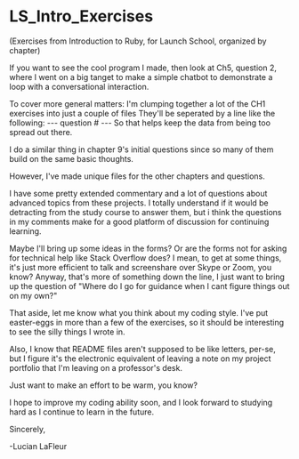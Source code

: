 # LS_Intro_Exercises

(Exercises from Introduction to Ruby, for Launch School, organized by chapter)

If you want to see the cool program I made, then look at Ch5, question 2, where
I went on a big tanget to make a simple chatbot to demonstrate a loop
with a conversational interaction.

To cover more general matters: 
I'm clumping together a lot of the CH1 exercises into just a couple of files
They'll be seperated by a line like the following:
--- question # ---
So that helps keep the data from being too spread out there.

I do a similar thing in chapter 9's initial questions since so many of them
build on the same basic thoughts.

However, I've made unique files for the other chapters and questions.

I have some pretty extended commentary and a lot of questions about 
advanced topics from these projects. I totally understand if it would be
detracting from the study course to answer them, but i think the questions
in my comments make for a good platform of discussion for continuing learning.

Maybe I'll bring up some ideas in the forms? Or are the forms not for asking
for technical help like Stack Overflow does? I mean, to get at some things, it's just
more efficient to talk and screenshare over Skype or Zoom, you know?
Anyway, that's more of something down the line, I just want to bring up the question of
"Where do I go for guidance when I cant figure things out on my own?"

That aside, let me know what you think about my coding style. 
I've put easter-eggs in more than a few of the exercises,
so it should be interesting to see the silly things I wrote in.

Also, I know that README files aren't supposed to be like letters, per-se, 
but I figure it's the electronic equivalent of leaving a note on my
project portfolio that I'm leaving on a professor's desk.

Just want to make an effort to be warm, you know?

I hope to improve my coding ability soon, and I look forward to studying hard
as I continue to learn in the future.

Sincerely,

  -Lucian LaFleur
